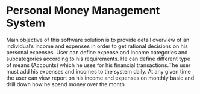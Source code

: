 # Personal Money Management System

Main objective of this software solution is to provide detail overview of an individual’s income and expenses in order to get rational decisions on his personal expenses. User can define expense and income categories and subcategories according to his requirements. He can define different type of means (Accounts) which he uses for his financial transactions.The user must add his expenses and incomes to the system daily. At any given time the user can view report on his income and expenses on monthly basic and drill down how he spend money over the month.
